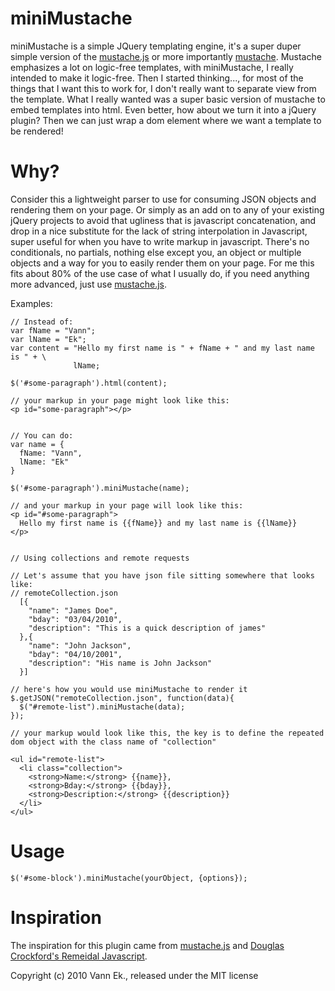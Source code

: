 miniMustache
============

miniMustache is a simple JQuery templating engine, it's a super duper simple version of the [mustache.js](http://github.com/janl/mustache.js) or more importantly [mustache](http://github.com/defunkt/mustache). Mustache emphasizes a lot on logic-free templates, with miniMustache, I really intended to make it logic-free. Then I started thinking..., for most of the things that I want this to work for, I don't really want to separate view from the template. What I really wanted was a super basic version of mustache to embed templates into html. Even better, how about we turn it into a jQuery plugin? Then we can just wrap a dom element where we want a template to be rendered!

Why?
====

Consider this a lightweight parser to use for consuming JSON objects and rendering them on your page. Or simply as an add on to any of your existing jQuery projects to avoid that ugliness that is javascript concatenation, and drop in a nice substitute for the lack of string interpolation in Javascript, super useful for when you have to write markup in javascript. There's no conditionals, no partials, nothing else except you, an object or multiple objects and a way for you to easily render them on your page. For me this fits about 80% of the use case of what I usually do, if you need anything more advanced, just use [mustache.js](http://github.com/janl/mustache.js). 

Examples:

    // Instead of:
    var fName = "Vann";
    var lName = "Ek";
    var content = "Hello my first name is " + fName + " and my last name is " + \
                  lName;
                  
    $('#some-paragraph').html(content);
    
    // your markup in your page might look like this:
    <p id="some-paragraph"></p>

    
    // You can do:
    var name = {
      fName: "Vann",
      lName: "Ek"
    }
    
    $('#some-paragraph').miniMustache(name);
    
    // and your markup in your page will look like this:
    <p id="#some-paragraph">
      Hello my first name is {{fName}} and my last name is {{lName}}
    </p>
    

    // Using collections and remote requests
    
    // Let's assume that you have json file sitting somewhere that looks like:
    // remoteCollection.json
      [{
        "name": "James Doe",
        "bday": "03/04/2010",
        "description": "This is a quick description of james"
      },{
        "name": "John Jackson",
        "bday": "04/10/2001",
        "description": "His name is John Jackson"
      }]
      
    // here's how you would use miniMustache to render it
    $.getJSON("remoteCollection.json", function(data){
      $("#remote-list").miniMustache(data);
    });
    
    // your markup would look like this, the key is to define the repeated dom object with the class name of "collection"
    
    <ul id="remote-list">
      <li class="collection">
        <strong>Name:</strong> {{name}}, 
        <strong>Bday:</strong> {{bday}}, 
        <strong>Description:</strong> {{description}}
      </li>
    </ul>
    
Usage
=====

    $('#some-block').miniMustache(yourObject, {options});
    
    
Inspiration    
===========

The inspiration for this plugin came from [mustache.js](http://github.com/janl/mustache.js) and [Douglas Crockford's Remeidal Javascript](http://javascript.crockford.com/remedial.html).
            
Copyright (c) 2010 Vann Ek., released under the MIT license 